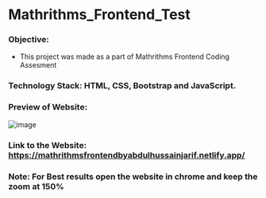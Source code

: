 # Mathrithms_Frontend_Test

### Objective:
- This project was made as a part of Mathrithms Frontend Coding Assesment

### Technology Stack: HTML, CSS, Bootstrap and JavaScript.

### Preview of Website: 
![image](https://user-images.githubusercontent.com/42992097/138108084-4a10f280-914c-42ea-b745-999e6c7d9a2d.png)



### Link to the Website: https://mathrithmsfrontendbyabdulhussainjarif.netlify.app/

### Note: For Best results open the website in chrome and keep the zoom at 150%
